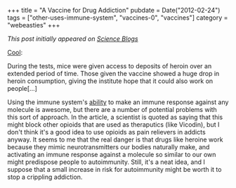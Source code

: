 +++
title = "A Vaccine for Drug Addiction"
pubdate = Date("2012-02-24")
tags = ["other-uses-immune-system", "vaccines-0", "vaccines"]
category = "webeasties"
+++

_This post initially appeared on [Science Blogs](http://scienceblogs.com/webeasties)_

[Cool](http://www.guardian.co.uk/world/2012/feb/24/mexican-scientists-test-heroin-vaccine):

During the tests, mice were given access to deposits of heroin over an extended period of time. Those given the vaccine showed a huge drop in heroin consumption, giving the institute hope that it could also work on people[...]

Using the immune system's [ability](http://scienceblogs.com/webeasties/2011/08/the_god_of_b-cells.php) to make an immune response against any molecule is awesome, but there are a number of potential problems with this sort of approach. In the article, a scientist is quoted as saying that this might block other opioids that are used as theraputics (like Vicodin), but I don't think it's a good idea to use opioids as pain relievers in addicts anyway. It seems to me that the real danger is that drugs like heroine work because they mimic neurotransmitters our bodies naturally make, and activating an immune response against a molecule so similar to our own might predispose people to autoimmunity. Still, it's a neat idea, and I suppose that a small increase in risk for autoimmunity might be worth it to stop a crippling addiction.

      
  
